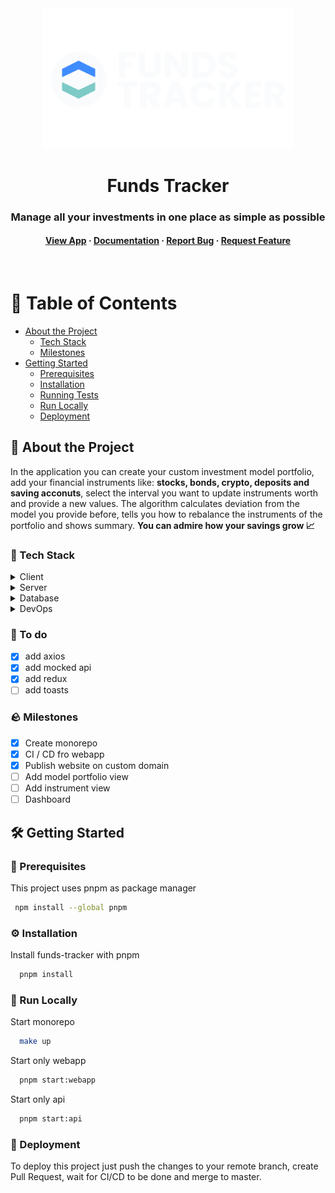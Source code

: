 <div align='center'>
    <img src="webapp/src/assets/logo/logo-name-vertical.svg" alt="logo" width="400" height="auto" />

  <h1>
    Funds Tracker
  </h1>

  <h3>
    Manage all your investments in one place as simple as possible
  </h3>

  <h4>
    <a href="https://funds-tracker.com">View App</a>
  <span> · </span>
    <a href="https://github.com/bartlomiej-kochanowicz/funds-tracker">Documentation</a>
  <span> · </span>
    <a href="https://github.com/bartlomiej-kochanowicz/funds-tracker/issues">Report Bug</a>
  <span> · </span>
    <a href="https://github.com/bartlomiej-kochanowicz/funds-tracker/issues">Request Feature</a>
  </h4>
</div>

<br />

# :notebook_with_decorative_cover: Table of Contents

- [About the Project](#💸-About-the-Project)
  - [Tech Stack](#🧨-Tech-Stack)
  - [Milestones](#🪨-Milestones)
- [Getting Started](#🛠-Getting-Started)
  - [Prerequisites](#🧰-Prerequisites)
  - [Installation](#⚙️-Installation)
  - [Running Tests](#test_tube-running-tests)
  - [Run Locally](#running-run-locally)
  - [Deployment](#triangular_flag_on_post-deployment)

## 💸 About the Project

<p>In the application you can create your custom investment model portfolio, add your financial instruments like: <strong>stocks, bonds, crypto, deposits and saving acconuts</strong>, select the interval you want to update instruments worth and provide a new values. The algorithm calculates
deviation from the model you provide before, tells you how to rebalance the instruments of the portfolio and shows summary. <strong>You can admire how your savings grow 📈</strong></p>

### 🧨 Tech Stack

<details>
  <summary>Client</summary>
  <ul>
    <li><a href="https://www.typescriptlang.org/">Typescript</a></li>
    <li><a href="https://reactjs.org/">React.js</a></li>
    <li><a href="https://styled-components.com/">Styled Components</a></li>
    <li><a href="https://www.i18next.com/">i18next</a></li>
    <li><a href="https://reactrouter.com/">React Router</a></li>
    <li><a href="https://www.react-laag.com/">React Laag</a></li>
    <li><a href="https://github.com/llorentegerman/simple-flexbox">Simple Flexbox</a></li>
  </ul>
</details>

<details>
  <summary>Server</summary>
  <ul>
    <li><a href="https://www.typescriptlang.org/">Typescript</a></li>
    <li><a href="https://nestjs.com/">Nest.js</a></li>
  </ul>
</details>

<details>
<summary>Database</summary>
  <ul>
    <li><a href="https://www.mongodb.com/">MongoDB</a></li>
  </ul>
</details>

<details>
<summary>DevOps</summary>
  <ul>
    <li><a href="https://www.docker.com/">Docker</a></li>
    <li><a href="https://aws.amazon.com/">AWS</a></li>
    <li><a href="https://github.com/features/actions">Github Actions</a></li>
  </ul>
</details>

### 🫡 To do

- [x] add axios
- [x] add mocked api
- [x] add redux
- [ ] add toasts

### 🪨 Milestones

- [x] Create monorepo
- [x] CI / CD fro webapp
- [x] Publish website on custom domain
- [ ] Add model portfolio view
- [ ] Add instrument view
- [ ] Dashboard

## 🛠 Getting Started

### 🧰 Prerequisites

This project uses pnpm as package manager

```bash
 npm install --global pnpm
```

### ⚙️ Installation

Install funds-tracker with pnpm

```bash
  pnpm install
```

### :running: Run Locally

Start monorepo

```bash
  make up
```

Start only webapp

```bash
  pnpm start:webapp
```

Start only api

```bash
  pnpm start:api
```

### :triangular_flag_on_post: Deployment

To deploy this project just push the changes to your remote branch, create Pull Request, wait for CI/CD to be done and merge to master.
